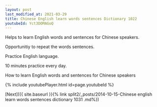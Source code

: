 ```yaml
---
layout: post
last_modified_at: 2021-03-29
title: Chinese English learn words sentences Dictionary 1022 
youtubeId: Yct3DOMAGoQ
---
```

 
 
Helps to learn English words and sentences for Chinese speakers.

Opportunitiy to repeat the words sentences. 

Practice English language. 
 
10 minutes practice every day. 
 
How to learn English words and sentences for Chinese speakers 
 
{% include youtubePlayer.html id=page.youtubeId %}
 
 
[Next]({{ site.baseurl }}{% link  split2/_posts/2014-10-15-Chinese english learn words sentences dictionary 1031 .md%})
 
